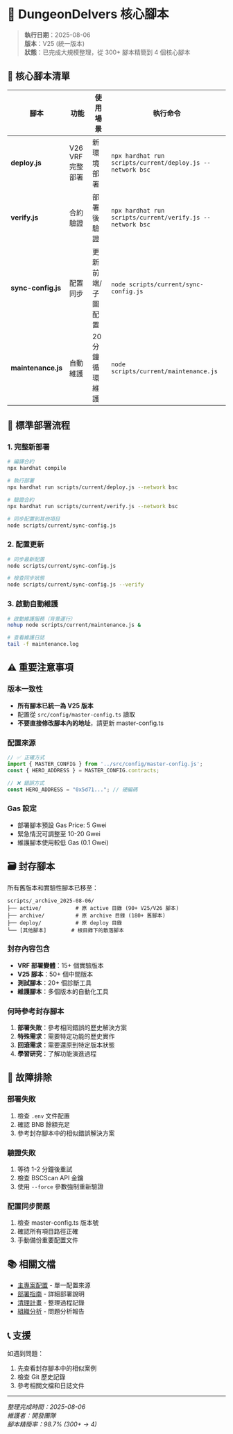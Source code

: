 # 🎯 DungeonDelvers 核心腳本

> **執行日期**：2025-08-06  
> **版本**：V25 (統一版本)  
> **狀態**：已完成大規模整理，從 300+ 腳本精簡到 4 個核心腳本

## 📁 核心腳本清單

| 腳本 | 功能 | 使用場景 | 執行命令 |
|------|------|----------|----------|
| **deploy.js** | V26 VRF 完整部署 | 新環境部署 | `npx hardhat run scripts/current/deploy.js --network bsc` |
| **verify.js** | 合約驗證 | 部署後驗證 | `npx hardhat run scripts/current/verify.js --network bsc` |
| **sync-config.js** | 配置同步 | 更新前端/子圖配置 | `node scripts/current/sync-config.js` |
| **maintenance.js** | 自動維護 | 20分鐘循環維護 | `node scripts/current/maintenance.js` |

## 🚀 標準部署流程

### 1. 完整新部署
```bash
# 編譯合約
npx hardhat compile

# 執行部署
npx hardhat run scripts/current/deploy.js --network bsc

# 驗證合約
npx hardhat run scripts/current/verify.js --network bsc

# 同步配置到其他項目
node scripts/current/sync-config.js
```

### 2. 配置更新
```bash
# 同步最新配置
node scripts/current/sync-config.js

# 檢查同步狀態
node scripts/current/sync-config.js --verify
```

### 3. 啟動自動維護
```bash
# 啟動維護服務（背景運行）
nohup node scripts/current/maintenance.js &

# 查看維護日誌
tail -f maintenance.log
```

## ⚠️ 重要注意事項

### 版本一致性
- **所有腳本已統一為 V25 版本**
- 配置從 `src/config/master-config.ts` 讀取
- **不要直接修改腳本內的地址**，請更新 master-config.ts

### 配置來源
```javascript
// ✅ 正確方式
import { MASTER_CONFIG } from '../src/config/master-config.js';
const { HERO_ADDRESS } = MASTER_CONFIG.contracts;

// ❌ 錯誤方式 
const HERO_ADDRESS = "0x5d71..."; // 硬編碼
```

### Gas 設定
- 部署腳本預設 Gas Price: 5 Gwei
- 緊急情況可調整至 10-20 Gwei
- 維護腳本使用較低 Gas (0.1 Gwei)

## 🗃️ 封存腳本

所有舊版本和實驗性腳本已移至：
```
scripts/_archive_2025-08-06/
├── active/           # 原 active 目錄 (90+ V25/V26 腳本)
├── archive/          # 原 archive 目錄 (180+ 舊腳本)
├── deploy/           # 原 deploy 目錄
└── [其他腳本]        # 根目錄下的散落腳本
```

### 封存內容包含
- **VRF 部署變體**：15+ 個實驗版本
- **V25 腳本**：50+ 個中間版本
- **測試腳本**：20+ 個診斷工具
- **維護腳本**：多個版本的自動化工具

### 何時參考封存腳本
1. **部署失敗**：參考相同錯誤的歷史解決方案
2. **特殊需求**：需要特定功能的歷史實作
3. **回滾需求**：需要還原到特定版本狀態
4. **學習研究**：了解功能演進過程

## 🔧 故障排除

### 部署失敗
1. 檢查 `.env` 文件配置
2. 確認 BNB 餘額充足
3. 參考封存腳本中的相似錯誤解決方案

### 驗證失敗
1. 等待 1-2 分鐘後重試
2. 檢查 BSCScan API 金鑰
3. 使用 `--force` 參數強制重新驗證

### 配置同步問題
1. 檢查 master-config.ts 版本號
2. 確認所有項目路徑正確
3. 手動備份重要配置文件

## 📚 相關文檔

- [主專案配置](../src/config/master-config.ts) - 單一配置來源
- [部署指南](../docs/DEPLOYMENT_GUIDE.md) - 詳細部署說明
- [清理計畫](../SCRIPTS_CLEANUP_PLAN.md) - 整理過程記錄
- [組織分析](../SCRIPTS_ORGANIZATION_ANALYSIS.md) - 問題分析報告

## 📞 支援

如遇到問題：
1. 先查看封存腳本中的相似案例
2. 檢查 Git 歷史記錄
3. 參考相關文檔和日誌文件

---

*整理完成時間：2025-08-06*  
*維護者：開發團隊*  
*腳本精簡率：98.7% (300+ → 4)*